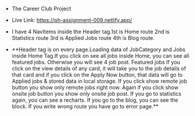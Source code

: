 - The Career Club Project

- Live Link: https://ph-assignment-009.netlify.app/

- I have 4 NavItems inside the Header tag.1st is Home route 2nd is Statistics route 3rd is Applied Jobs route 4th is Blog route.

- \*\*Header tag is on every page.Loading data of JobCategory and Jobs inside Home Tag.If you click on see all jobs inside Home, you can see all featured jobs. Otherwise you will see 4 job post. Featured jobs If you click on the view details of any card, it will take you to the job details of that card and if you click on the Apply Now button, that data will go to Applied jobs & stored data in local storage. If you click show remote job button you show only remote jobs right now. Again if you click show onsite job button you show only onsite job post. If you go to statistics again, you can see a recharts. If you go to the blog, you can see the block. If you write wrong route you have go to error page.\*\*
